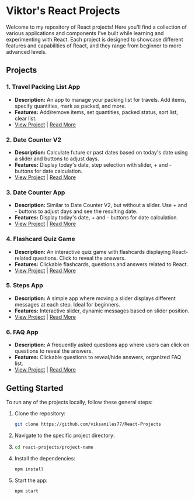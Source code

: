 # Viktor's React Projects

Welcome to my repository of React projects! Here you'll find a collection of various applications and components I've built while learning and experimenting with React. Each project is designed to showcase different features and capabilities of React, and they range from beginner to more advanced levels.

## Projects

### 1. Travel Packing List App
- **Description:** An app to manage your packing list for travels. Add items, specify quantities, mark as packed, and more.
- **Features:** Add/remove items, set quantities, packed status, sort list, clear list.
- [View Project](https://github.com/viksamiles77/React-Projects/tree/main/Travel%20List/travel-list) | [Read More](https://github.com/viksamiles77/React-Projects/blob/main/Travel%20List/travel-list/README.md)

### 2. Date Counter V2
- **Description:** Calculate future or past dates based on today's date using a slider and buttons to adjust days.
- **Features:** Display today's date, step selection with slider, + and - buttons for date calculation.
- [View Project](https://github.com/viksamiles77/React-Projects/tree/main/Date%20Counter%20v2/date-counter-v2) | [Read More](https://github.com/viksamiles77/React-Projects/blob/main/Date%20Counter%20v2/date-counter-v2/README.md)

### 3. Date Counter App
- **Description:** Similar to Date Counter V2, but without a slider. Use + and - buttons to adjust days and see the resulting date.
- **Features:** Display today's date, + and - buttons for date calculation.
- [View Project](https://github.com/viksamiles77/React-Projects/tree/main/Date%20Counter/date-counter) | [Read More](https://github.com/viksamiles77/React-Projects/blob/main/Date%20Counter/date-counter/README.md)

### 4. Flashcard Quiz Game
- **Description:** An interactive quiz game with flashcards displaying React-related questions. Click to reveal the answers.
- **Features:** Clickable flashcards, questions and answers related to React.
- [View Project](https://github.com/viksamiles77/React-Projects/tree/main/Flashcards%20Quiz/flashcards) | [Read More](https://github.com/viksamiles77/React-Projects/blob/main/Flashcards%20Quiz/flashcards/README.md)

### 5. Steps App
- **Description:** A simple app where moving a slider displays different messages at each step. Ideal for beginners.
- **Features:** Interactive slider, dynamic messages based on slider position.
- [View Project](https://github.com/viksamiles77/React-Projects/tree/main/Steps%20App/steps) | [Read More](https://github.com/viksamiles77/React-Projects/blob/main/Steps%20App/steps/README.md)

### 6. FAQ App
- **Description:** A frequently asked questions app where users can click on questions to reveal the answers. 
- **Features:** Clickable questions to reveal/hide answers, organized FAQ list.
- [View Project](https://github.com/viksamiles77/React-Projects/tree/main/FAQ%20App/faq-app) | [Read More](https://github.com/viksamiles77/React-Projects/blob/main/FAQ%20App/faq-app/README.md)

## Getting Started

To run any of the projects locally, follow these general steps:

1. Clone the repository:
   ```bash
   git clone https://github.com/viksamiles77/React-Projects
2. Navigate to the specific project directory:
3. ```bash
   cd react-projects/project-name
4. Install the dependencies:
   ```bash
   npm install
6. Start the app:
   ```bash
   npm start
